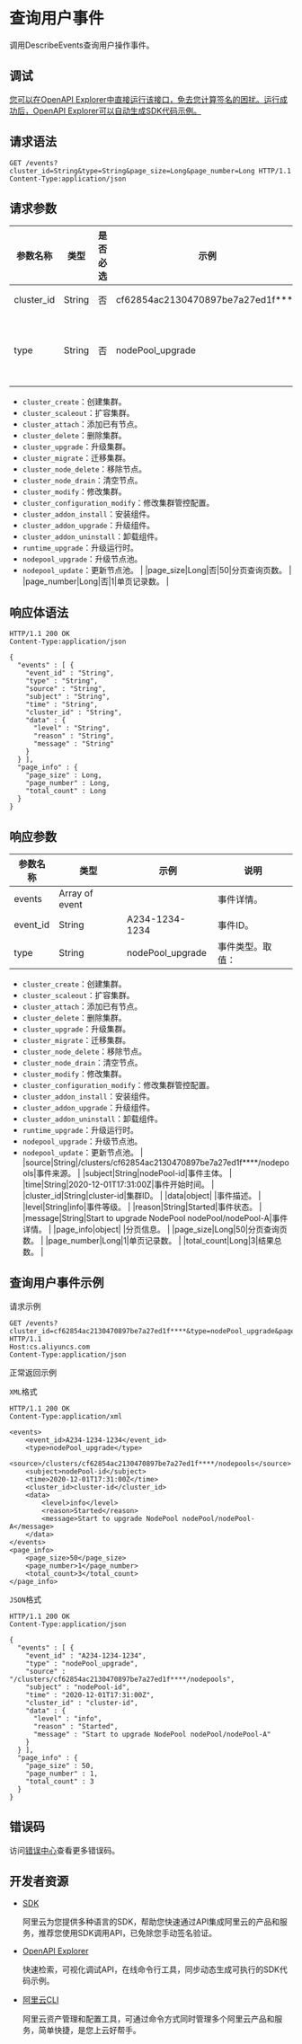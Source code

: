 # 查询用户事件

调用DescribeEvents查询用户操作事件。

## 调试

[您可以在OpenAPI Explorer中直接运行该接口，免去您计算签名的困扰。运行成功后，OpenAPI Explorer可以自动生成SDK代码示例。](https://api.aliyun.com/#product=CS&api=DescribeEvents&type=ROA&version=2015-12-15)

## 请求语法

```
GET /events?cluster_id=String&type=String&page_size=Long&page_number=Long HTTP/1.1
Content-Type:application/json
```

## 请求参数

|参数名称|类型|是否必选|示例|说明|
|----|--|----|--|--|
|cluster\_id|String|否|cf62854ac2130470897be7a27ed1f\*\*\*\*|集群ID。 |
|type|String|否|nodePool\_upgrade|事件类型。取值：

 -   `cluster_create`：创建集群。
-   `cluster_scaleout`：扩容集群。
-   `cluster_attach`：添加已有节点。
-   `cluster_delete`：删除集群。
-   `cluster_upgrade`：升级集群。
-   `cluster_migrate`：迁移集群。
-   `cluster_node_delete`：移除节点。
-   `cluster_node_drain`：清空节点。
-   `cluster_modify`：修改集群。
-   `cluster_configuration_modify`：修改集群管控配置。
-   `cluster_addon_install`：安装组件。
-   `cluster_addon_upgrade`：升级组件。
-   `cluster_addon_uninstall`：卸载组件。
-   `runtime_upgrade`：升级运行时。
-   `nodepool_upgrade`：升级节点池。
-   `nodepool_update`：更新节点池。 |
|page\_size|Long|否|50|分页查询页数。 |
|page\_number|Long|否|1|单页记录数。 |

## 响应体语法

```
HTTP/1.1 200 OK
Content-Type:application/json

{
  "events" : [ {
    "event_id" : "String",
    "type" : "String",
    "source" : "String",
    "subject" : "String",
    "time" : "String",
    "cluster_id" : "String",
    "data" : {
      "level" : "String",
      "reason" : "String",
      "message" : "String"
    }
  } ],
  "page_info" : {
    "page_size" : Long,
    "page_number" : Long,
    "total_count" : Long
  }
}
```

## 响应参数

|参数名称|类型|示例|说明|
|----|--|--|--|
|events|Array of event| |事件详情。 |
|event\_id|String|A234-1234-1234|事件ID。 |
|type|String|nodePool\_upgrade|事件类型。取值：

 -   `cluster_create`：创建集群。
-   `cluster_scaleout`：扩容集群。
-   `cluster_attach`：添加已有节点。
-   `cluster_delete`：删除集群。
-   `cluster_upgrade`：升级集群。
-   `cluster_migrate`：迁移集群。
-   `cluster_node_delete`：移除节点。
-   `cluster_node_drain`：清空节点。
-   `cluster_modify`：修改集群。
-   `cluster_configuration_modify`：修改集群管控配置。
-   `cluster_addon_install`：安装组件。
-   `cluster_addon_upgrade`：升级组件。
-   `cluster_addon_uninstall`：卸载组件。
-   `runtime_upgrade`：升级运行时。
-   `nodepool_upgrade`：升级节点池。
-   `nodepool_update`：更新节点池。 |
|source|String|/clusters/cf62854ac2130470897be7a27ed1f\*\*\*\*/nodepools|事件来源。 |
|subject|String|nodePool-id|事件主体。 |
|time|String|2020-12-01T17:31:00Z|事件开始时间。 |
|cluster\_id|String|cluster-id|集群ID。 |
|data|object| |事件描述。 |
|level|String|info|事件等级。 |
|reason|String|Started|事件状态。 |
|message|String|Start to upgrade NodePool nodePool/nodePool-A|事件详情。 |
|page\_info|object| |分页信息。 |
|page\_size|Long|50|分页查询页数。 |
|page\_number|Long|1|单页记录数。 |
|total\_count|Long|3|结果总数。 |

## 查询用户事件示例

请求示例

```
GET /events?cluster_id=cf62854ac2130470897be7a27ed1f****&type=nodePool_upgrade&page_size=50&page_number=1 HTTP/1.1 
Host:cs.aliyuncs.com 
Content-Type:application/json
```

正常返回示例

`XML`格式

```
HTTP/1.1 200 OK
Content-Type:application/xml

<events>
    <event_id>A234-1234-1234</event_id>
    <type>nodePool_upgrade</type>
    <source>/clusters/cf62854ac2130470897be7a27ed1f****/nodepools</source>
    <subject>nodePool-id</subject>
    <time>2020-12-01T17:31:00Z</time>
    <cluster_id>cluster-id</cluster_id>
    <data>
        <level>info</level>
        <reason>Started</reason>
        <message>Start to upgrade NodePool nodePool/nodePool-A</message>
    </data>
</events>
<page_info>
    <page_size>50</page_size>
    <page_number>1</page_number>
    <total_count>3</total_count>
</page_info>
```

`JSON`格式

```
HTTP/1.1 200 OK
Content-Type:application/json

{
  "events" : [ {
    "event_id" : "A234-1234-1234",
    "type" : "nodePool_upgrade",
    "source" : "/clusters/cf62854ac2130470897be7a27ed1f****/nodepools",
    "subject" : "nodePool-id",
    "time" : "2020-12-01T17:31:00Z",
    "cluster_id" : "cluster-id",
    "data" : {
      "level" : "info",
      "reason" : "Started",
      "message" : "Start to upgrade NodePool nodePool/nodePool-A"
    }
  } ],
  "page_info" : {
    "page_size" : 50,
    "page_number" : 1,
    "total_count" : 3
  }
}
```

## 错误码

访问[错误中心](https://error-center.aliyun.com/status/product/CS)查看更多错误码。

## 开发者资源

-   [SDK](https://next.api.aliyun.com/api-tools/sdk/CS?version=2015-12-15&)

    阿里云为您提供多种语言的SDK，帮助您快速通过API集成阿里云的产品和服务，推荐您使用SDK调用API，已免除您手动签名验证。

-   [OpenAPI Explorer](https://next.api.aliyun.com/api/CS/2015-12-15/DescribeEvents)

    快速检索，可视化调试API，在线命令行工具，同步动态生成可执行的SDK代码示例。

-   [阿里云CLI](https://github.com/aliyun/aliyun-cli)

    阿里云资产管理和配置工具，可通过命令方式同时管理多个阿里云产品和服务，简单快捷，是您上云好帮手。


